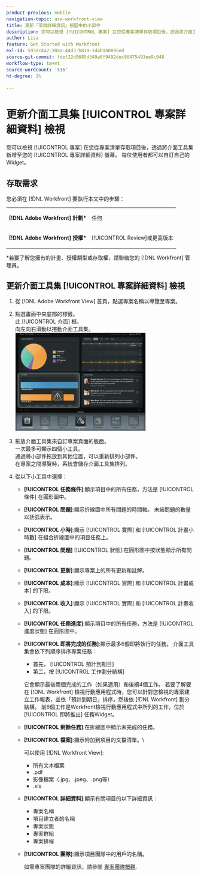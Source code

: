 ```yaml
---
product-previous: mobile
navigation-topic: use-workfront-view
title: 更新「項目詳細資訊」視圖中的小部件
description: 您可以檢視 [!UICONTROL 專案] 在您從專案清單存取項目後，透過將介面工具集新增至您的 [!UICONTROL 專案詳細資料] 螢幕。 每位使用者都可以自訂自己的Widget。
author: Lisa
feature: Get Started with Workfront
exl-id: 593dc4a2-20aa-44d3-b819-1d4b160095ed
source-git-commit: fdef22d9685d349a6f9492dec98475493ee9c048
workflow-type: tm+mt
source-wordcount: '516'
ht-degree: 1%

---
```


# 更新介面工具集 [!UICONTROL 專案詳細資料] 檢視

您可以檢視 [!UICONTROL 專案] 在您從專案清單存取項目後，透過將介面工具集新增至您的 [!UICONTROL 專案詳細資料] 螢幕。 每位使用者都可以自訂自己的Widget。

## 存取需求

您必須在 [!DNL Workfront] 要執行本文中的步驟：

<table style="table-layout:auto"> 
 <col> 
 </col> 
 <col> 
 </col> 
 <tbody> 
  <tr> 
   <td role="rowheader"><strong>[!DNL Adobe Workfront] 計劃*</strong></td> 
   <td> <p>任何</p> </td> 
  </tr> 
  <tr> 
   <td role="rowheader"><strong>[!DNL Adobe Workfront] 授權*</strong></td> 
   <td> <p>[!UICONTROL Review]或更高版本</p> </td> 
  </tr> 
 </tbody> 
</table>

&#42;若要了解您擁有的計畫、授權類型或存取權，請聯絡您的 [!DNL Workfront] 管理員。

## 更新介面工具集 [!UICONTROL 專案詳細資料] 檢視

1. 從 [!DNL Adobe Workfront View] 首頁，點選專案名稱以導覽至專案。
1. 點選畫面中央底部的標籤。\
   此 [!UICONTROL 介面] 框。\
   向左向右滑動以捲動介面工具集。\
   ![](assets/screen-shot-2013-009-11-at-8.25.01-am-350x262.png)

1. 拖放介面工具集來自訂專案頁面的版面。\
   一次最多可顯示四個小工具。\
   通過將小部件拖放到其他位置，可以重新排列小部件。\
   在專案之間導覽時，系統會儲存介面工具集排列。

1. 從以下小工具中選擇：

   * **[!UICONTROL 任務條件]**:顯示項目中的所有任務，方法是 [!UICONTROL 條件] 在圓形圖中。
   * **[!UICONTROL 問題]**:顯示折線圖中所有問題的時間軸。 未結問題的數量以括弧表示。
   * **[!UICONTROL 小時]**:顯示 [!UICONTROL 實際] 和 [!UICONTROL 計畫小時數] 在組合折線圖中的項目任務上。
   * **[!UICONTROL 問題]** [!UICONTROL 狀態]:在圓形圖中按狀態顯示所有問題。
   * **[!UICONTROL 更新]**:顯示專案上的所有更新和註解。
   * **[!UICONTROL 成本]**:顯示 [!UICONTROL 實際] 和 [!UICONTROL 計畫成本] 的下限。
   * **[!UICONTROL 收入]**:顯示 [!UICONTROL 實際] 和 [!UICONTROL 計畫收入] 的下限。
   * **[!UICONTROL 任務進度]**:顯示項目中的所有任務，方法是 [!UICONTROL 進度狀態] 在圓形圖中。
   * **[!UICONTROL 即將完成的任務]**:顯示最多6個即將執行的任務。 介面工具集會依下列順序排序專案任務：

      * 首先， [!UICONTROL 預計到期日]
      * 第二，按 [!UICONTROL 工作劃分結構]

      它會顯示最後兩個完成的工作（如果適用）和後續4個工作。 若要了解要在 [!DNL Workfront] 檢視行動應用程式時，您可以針對您檢視的專案建立工作報表，並依「預計到期日」排序，然後依 [!DNL Workfront] 劃分結構。 前6個工作是Workfront檢視行動應用程式中所列的工作，位於 [!UICONTROL 即將推出] 任務Widget。

   * **[!UICONTROL 剩餘任務]**:在折線圖中顯示未完成的任務。
   * **[!UICONTROL 檔案]**:顯示附加到項目的文檔清單。\

      可以使用 [!DNL Workfront View]:

      * 所有文本檔案
      * .pdf
      * 影像檔案（.jpg、.jpeg、.png等）
      * .xls
   * **[!UICONTROL 詳細資料]**:顯示有關項目的以下詳細資訊：

      * 專案名稱
      * 項目建立者的名稱
      * 專案狀態
      * 專案群組
      * 專案排程
   * **[!UICONTROL 團隊]**:顯示項目團隊中的用戶的名稱。

      如需專案團隊的詳細資訊，請參閱 [專案團隊概觀](../../../manage-work/projects/planning-a-project/project-team-overview.md).
